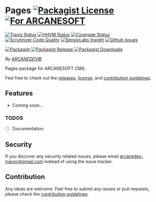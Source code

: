 # Pages [![Packagist License][badge_license]](LICENSE.md) [![For ARCANESOFT][badge_laravel]](https://github.com/ARCANESOFT/Pages#pages)

[![Travis Status][badge_build]](https://travis-ci.org/ARCANESOFT/Pages)
[![HHVM Status][badge_hhvm]](http://hhvm.h4cc.de/package/arcanesoft/pages)
[![Coverage Status][badge_coverage]](https://scrutinizer-ci.com/g/ARCANESOFT/Pages/?branch=master)
[![Scrutinizer Code Quality][badge_quality]](https://scrutinizer-ci.com/g/ARCANESOFT/Pages/?branch=master)
[![SensioLabs Insight][badge_insight]](https://insight.sensiolabs.com/projects/[id])
[![Github Issues][badge_issues]](https://github.com/ARCANESOFT/Pages/issues)

[![Packagist][badge_package]](https://packagist.org/packages/arcanesoft/pages)
[![Packagist Release][badge_release]](https://packagist.org/packages/arcanesoft/pages)
[![Packagist Downloads][badge_downloads]](https://packagist.org/packages/arcanesoft/pages)

[badge_laravel]:   https://img.shields.io/badge/For-ARCANESOFT%20CMS-orange.svg?style=flat-square
[badge_license]:   https://img.shields.io/packagist/l/arcanesoft/pages.svg?style=flat-square

[badge_build]:     https://img.shields.io/travis/ARCANESOFT/Pages.svg?style=flat-square
[badge_hhvm]:      https://img.shields.io/hhvm/arcanesoft/pages.svg?style=flat-square
[badge_coverage]:  https://img.shields.io/scrutinizer/coverage/g/ARCANESOFT/Pages.svg?style=flat-square
[badge_quality]:   https://img.shields.io/scrutinizer/g/ARCANESOFT/Pages.svg?style=flat-square
[badge_insight]:   https://img.shields.io/sensiolabs/i/[id].svg?style=flat-square
[badge_issues]:    https://img.shields.io/github/issues/ARCANESOFT/Pages.svg?style=flat-square

[badge_package]:   https://img.shields.io/badge/package-arcanesoft/pages-blue.svg?style=flat-square
[badge_release]:   https://img.shields.io/packagist/v/arcanesoft/pages.svg?style=flat-square
[badge_downloads]: https://img.shields.io/packagist/dt/arcanesoft/pages.svg?style=flat-square

*By [ARCANEDEV&copy;](http://www.arcanedev.net/)*

Pages package for ARCANESOFT CMS.

Feel free to check out the [releases](https://github.com/ARCANESOFT/Pages/releases), [license](LICENSE.md), and [contribution guidelines](CONTRIBUTING.md).

## Features

  - Coming soon&hellip;

### TODOS

  - [ ] Documentation.

## Security

If you discover any security related issues, please email arcanedev-maroc@gmail.com instead of using the issue tracker.

## Contribution

Any ideas are welcome. Feel free to submit any issues or pull requests, please check the [contribution guidelines](CONTRIBUTING.md).
